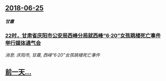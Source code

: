 ## [2018-06-25](/news/2018/06/25/index.md)

##### 甘肅
### [22时，甘肃省庆阳市公安局西峰分局就西峰“6·20”女孩跳楼死亡事件举行媒体通气会 ](/news/2018/06/25/22时-甘肃省庆阳市公安局西峰分局就西峰-6-20-女孩跳楼死亡事件举行媒体通气会.md)
_消息: 庆阳市, 甘肅, 西峰“6·20”女孩跳楼死亡事件_

## [前一天...](/news/2018/06/24/index.md)

